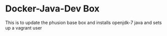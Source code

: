 Docker-Java-Dev Box
===================
This is to update the phusion base box and installs openjdk-7 java and sets up a vagrant user

